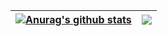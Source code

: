 | <a href="https://github.com/anuraghazra/github-readme-stats"><img align="center" src="https://github-readme-stats-zeta-rosy-92.vercel.app/api?username=vmred&theme=vue&rank_icon=github&hide=contribs&hide_border=true&custom_title=My%20stats&show=prs_merged_percentage,prs_merged&show_icons=true" alt="Anurag's github stats" /></a> | <a href="https://github.com/anuraghazra/github-readme-stats"><img align="center" src="https://github-readme-stats-zeta-rosy-92.vercel.app/api/top-langs/?username=vmred&layout=compact&theme=vue&hide_border=true" /></a> |
| ------------- | ------------- |
